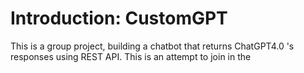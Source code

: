 # Introduction: CustomGPT
This is a group project, building a chatbot that returns ChatGPT4.0 's responses using REST API. This is an attempt to join in the 
